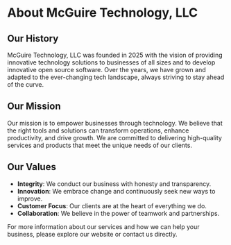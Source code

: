 # About McGuire Technology, LLC

## Our History
McGuire Technology, LLC was founded in 2025 with the vision of providing innovative technology solutions to businesses of all sizes and to develop innovative open source software. Over the years, we have grown and adapted to the ever-changing tech landscape, always striving to stay ahead of the curve.

## Our Mission
Our mission is to empower businesses through technology. We believe that the right tools and solutions can transform operations, enhance productivity, and drive growth. We are committed to delivering high-quality services and products that meet the unique needs of our clients.

## Our Values
- **Integrity**: We conduct our business with honesty and transparency.
- **Innovation**: We embrace change and continuously seek new ways to improve.
- **Customer Focus**: Our clients are at the heart of everything we do.
- **Collaboration**: We believe in the power of teamwork and partnerships.

For more information about our services and how we can help your business, please explore our website or contact us directly.